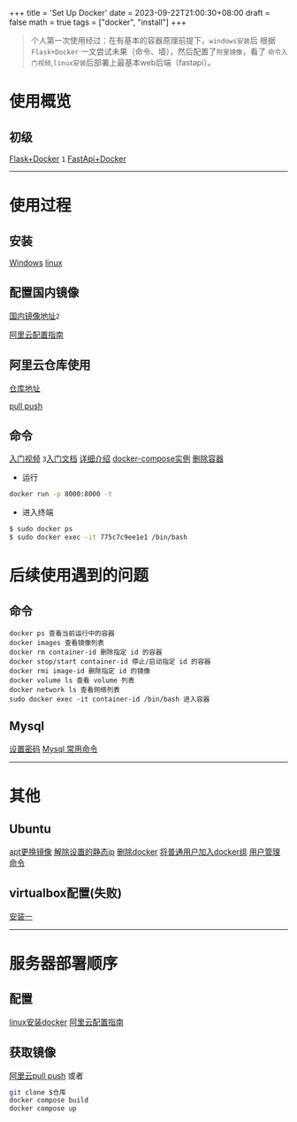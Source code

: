 +++
title = 'Set Up Docker'
date = 2023-09-22T21:00:30+08:00
draft = false
math = true
tags = ["docker", "install"]
+++

> 个人第一次使用经过：在有基本的容器原理前提下，`windows安装`后   根据 `Flask+Docker` 一文尝试未果（命令、墙），然后配置了`阿里镜像`，看了 `命令入门视频`,`linux安装`后部署上最基本web后端（fastapi）。
# 使用概览
## 初级
[Flask+Docker](https://zhuanlan.zhihu.com/p/78432719)   `1`
[FastApi+Docker](https://blog.csdn.net/wenxingchen/article/details/119144508?ops_request_misc=&request_id=&biz_id=102&utm_term=fastapi%20docker&utm_medium=distribute.pc_search_result.none-task-blog-2~all~sobaiduweb~default-1-119144508.nonecase&spm=1018.2226.3001.4187)

---
# 使用过程
## 安装
[Windows](https://hub.docker.com/)
[linux](https://mirrors.tuna.tsinghua.edu.cn/help/docker-ce/)
## 配置国内镜像
[国内镜像地址](https://zhuanlan.zhihu.com/p/347643668)`2`

[阿里云配置指南](https://cr.console.aliyun.com/cn-hangzhou/instances/mirrors)

## 阿里云仓库使用
[仓库地址](https://cr.console.aliyun.com/cn-hangzhou/instance/repositories)

[pull push](https://cr.console.aliyun.com/repository/cn-hangzhou/wells0/fastapi/details)

## 命令
[入门视频](https://www.bilibili.com/video/BV11L411g7U1?p=4&vd_source=76501560d60e3e64d15a0b344c7d1028)  `3`[入门文档](https://docker.easydoc.net/doc/81170005/cCewZWoN/lTKfePfP)
[详细介绍](https://docker-practice.github.io/zh-cn/image/dockerfile/workdir.html)
[docker-compose实例](https://github.com/eugenp/tutorials)
[删除容器](https://www.php.cn/docker/444961.html#:~:text=%E5%88%A0%E9%99%A4docker%E9%87%8C%E5%BB%BA%E7%AB%8B%E7%9A%84%E5%AE%B9%E5%99%A8%E7%9A%84%E6%96%B9%E6%B3%95%EF%BC%9A%E9%A6%96%E5%85%88%E4%BD%BF%E7%94%A8docker%20-s%20-a%E5%91%BD%E4%BB%A4%E5%88%97%E5%87%BA%E6%89%80%E6%9C%89%E7%9A%84%E5%AE%B9%E5%99%A8%EF%BC%9B%E7%84%B6%E5%90%8E%E4%BD%BF%E7%94%A8docker,stop%20ID%E5%91%BD%E4%BB%A4%E5%81%9C%E6%AD%A2%E8%A6%81%E5%88%A0%E9%99%A4%E7%9A%84%E5%AE%B9%E5%99%A8%EF%BC%9B%E6%9C%80%E5%90%8E%E4%BD%BF%E7%94%A8docker%20rm%20ID%E5%91%BD%E4%BB%A4%E5%88%A0%E9%99%A4%E5%AE%B9%E5%99%A8%E5%8D%B3%E5%8F%AF%E3%80%82)

- 运行
```bash
docker run -p 8000:8000 -t 
```
- 进入终端 
```bash
$ sudo docker ps  
$ sudo docker exec -it 775c7c9ee1e1 /bin/bash  
```

# 后续使用遇到的问题
## 命令
```
docker ps 查看当前运行中的容器
docker images 查看镜像列表
docker rm container-id 删除指定 id 的容器
docker stop/start container-id 停止/启动指定 id 的容器
docker rmi image-id 删除指定 id 的镜像
docker volume ls 查看 volume 列表
docker network ls 查看网络列表
sudo docker exec -it container-id /bin/bash 进入容器
```

## Mysql
[设置密码](https://blog.csdn.net/belvine/article/details/89553972)
[Mysql 常用命令](https://blog.csdn.net/ichen820/article/details/106230691/?utm_medium=distribute.pc_relevant.none-task-blog-2~default~baidujs_baidulandingword~default-0--blog-80858073.pc_relevant_multi_platform_whitelistv3&spm=1001.2101.3001.4242.1&utm_relevant_index=3)

---
# 其他
## Ubuntu
[apt更换镜像](https://mirrors.tuna.tsinghua.edu.cn/help/ubuntu/)
[解除设置的静态ip](https://zhidao.baidu.com/question/1899783785946573180.html)
[删除docker](https://cloud.tencent.com/developer/article/1541011)
[将普通用户加入docker组](https://cloud.tencent.com/developer/article/1912506)
[用户管理命令](https://blog.csdn.net/weixin_44691296/article/details/107415492)
## virtualbox配置(失败)
[安装一](https://blog.csdn.net/Inochigohan/article/details/119791518?ops_request_misc=%257B%2522request%255Fid%2522%253A%2522166947302016800182135386%2522%252C%2522scm%2522%253A%252220140713.130102334..%2522%257D&request_id=166947302016800182135386&biz_id=0&utm_medium=distribute.pc_search_result.none-task-blog-2~all~top_positive~default-1-119791518-null-null.142^v66^control,201^v3^control_1,213^v2^t3_esquery_v3&utm_term=virtualbox%E5%AE%89%E8%A3%85ubuntu%E6%95%99%E7%A8%8B&spm=1018.2226.3001.4187)

---
# 服务器部署顺序
## 配置
[linux安装docker](https://mirrors.tuna.tsinghua.edu.cn/help/docker-ce/)
[阿里云配置指南](https://cr.console.aliyun.com/cn-hangzhou/instances/mirrors)
## 获取镜像
[阿里云pull push](https://cr.console.aliyun.com/repository/cn-hangzhou/wells0/fastapi/details)
或者
```bash
git clone $仓库
docker compose build 
docker compose up
```
